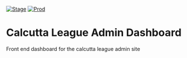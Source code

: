[![Stage](https://github.com/Calcutta-League/admin-client/actions/workflows/deploy-stage.yml/badge.svg)](https://github.com/Calcutta-League/admin-client/actions/workflows/deploy-stage.yml)
[![Prod](https://github.com/Calcutta-League/admin-client/actions/workflows/deploy-prod.yml/badge.svg)](https://github.com/Calcutta-League/admin-client/actions/workflows/deploy-prod.yml)

# Calcutta League Admin Dashboard
Front end dashboard for the calcutta league admin site
